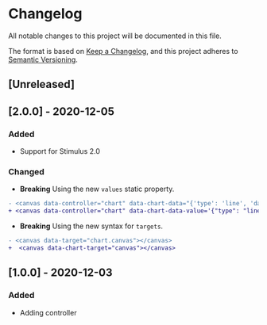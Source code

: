 # Changelog
All notable changes to this project will be documented in this file.

The format is based on [Keep a Changelog](https://keepachangelog.com/en/1.0.0/),
and this project adheres to [Semantic Versioning](https://semver.org/spec/v2.0.0.html).

## [Unreleased]

## [2.0.0] - 2020-12-05

### Added

- Support for Stimulus 2.0

### Changed

- **Breaking** Using the new `values` static property.

```diff
- <canvas data-controller="chart" data-chart-data="{'type': 'line', 'data': { 'labels': ['August', 'September', 'October', 'November', 'December'], 'datasets': [{ 'label': 'My Second dataset', 'backgroundColor': 'transparent', 'borderColor': '#EF4444', 'data': [54, 81, 34, 91, 12, 23] }] } }"></canvas>
+ <canvas data-controller="chart" data-chart-data-value='{"type": "line", "data": { "labels": ["August", "September", "October", "November", "December"], "datasets": [{ "label": "My Second dataset", "backgroundColor": "transparent", "borderColor": "#EF4444", "data": [54, 81, 34, 91, 12, 23] }] } }'></canvas>
```

- **Breaking** Using the new syntax for `targets`.

```diff
- <canvas data-target="chart.canvas"></canvas>
+  <canvas data-chart-target="canvas"></canvas>
```

## [1.0.0] - 2020-12-03

### Added

- Adding controller

